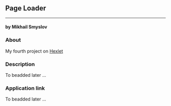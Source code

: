 ## Page Loader
______________________
#### by Mikhail Smyslov  

### About
My fourth project on [Hexlet](https://ru.hexlet.io)  

### Description
To beadded later ...  

### Application link
To beadded later ...  
